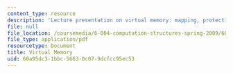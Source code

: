 ```yaml
---
content_type: resource
description: 'Lecture presentation on virtual memory: mapping, protection, and contexts.'
file: null
file_location: /coursemedia/6-004-computation-structures-spring-2009/60a95dc31bbc56630c079dcfcc95ec53_MIT6_004s09_lec17.pdf
file_type: application/pdf
resourcetype: Document
title: Virtual Memory
uid: 60a95dc3-1bbc-5663-0c07-9dcfcc95ec53
---
```

